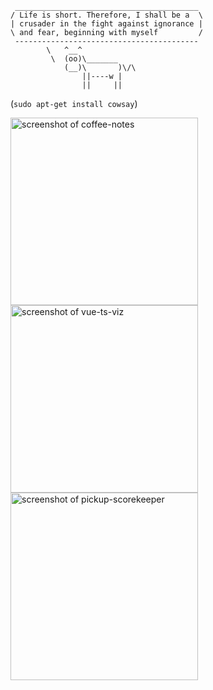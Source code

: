 ```
 _________________________________________
/ Life is short. Therefore, I shall be a  \
| crusader in the fight against ignorance |
\ and fear, beginning with myself         /
 -----------------------------------------
        \   ^__^
         \  (oo)\_______
            (__)\       )\/\
                ||----w |
                ||     ||
```
(`sudo apt-get install cowsay`)

<img src="https://user-images.githubusercontent.com/3515420/110583098-c8ac1200-8132-11eb-9fa7-912594fa34f2.png" height="300px" alt="screenshot of coffee-notes"/><img src="https://user-images.githubusercontent.com/3515420/110583125-d2357a00-8132-11eb-9e8f-230517bed025.png" height="300px" alt="screenshot of vue-ts-viz"/><img src="https://user-images.githubusercontent.com/3515420/110583104-cb0e6c00-8132-11eb-8f0c-c93049364e9a.png" height="300px" alt="screenshot of pickup-scorekeeper"/>
                                                                                               
<!--
**jmarq/jmarq** is a ✨ _special_ ✨ repository because its `README.md` (this file) appears on your GitHub profile.

Here are some ideas to get you started:

- 🔭 I’m currently working on ...
- 🌱 I’m currently learning ...
- 👯 I’m looking to collaborate on ...
- 🤔 I’m looking for help with ...
- 💬 Ask me about ...
- 📫 How to reach me: ...
- 😄 Pronouns: ...
- ⚡ Fun fact: ...
-->
